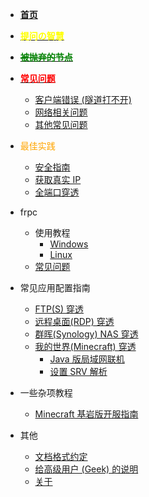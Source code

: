- [**首页**](/HOME)

- <a href="/#/zhihui"><span style="color: yellow;font-weight: 700;font-size: var(--bodyFontSize);">提问の智慧</span></a>

- <a href="/#/jiedian"><span style="color: green;font-weight: 700;font-size: var(--bodyFontSize);"><del> 被抛弃的节点</del></span></a>

- <a href="/#/faq"><span style="color: red;font-weight: 700;font-size: var(--bodyFontSize);">常见问题</span></a>

  - [客户端错误 (隧道打不开)](/faq/client-error)
  - [网络相关问题](/faq/network)
  - [其他常见问题](/faq/misc)

- <span style="color: orange;">最佳实践</span>
  - [安全指南](/bestpractice/security)
  - [获取真实 IP](/bestpractice/realip)
  - [全端口穿透](/bestpractice/vpn)

- frpc
  - 使用教程
    - [Windows](/frpc/usage/windows)
    - [Linux](/frpc/usage/linux)
  - [常见问题](/faq/frpc)

- 常见应用配置指南
  - [FTP(S) 穿透](/app/ftp)
  - [远程桌面(RDP) 穿透](/app/rdp)
  - [群晖(Synology) NAS 穿透](/app/synology)
  - [我的世界(Minecraft) 穿透](/app/mc)
    - [Java 版局域网联机](/app/mc#java)
    - [设置 SRV 解析](/app/mc#srv)

- 一些杂项教程
  - [Minecraft 基岩版开服指南](/offtopic/mc-bedrock-server)

- 其他
  - [文档格式约定](/style)
  - [给高级用户 (Geek) 的说明](/geek)
  - [关于](/about)
